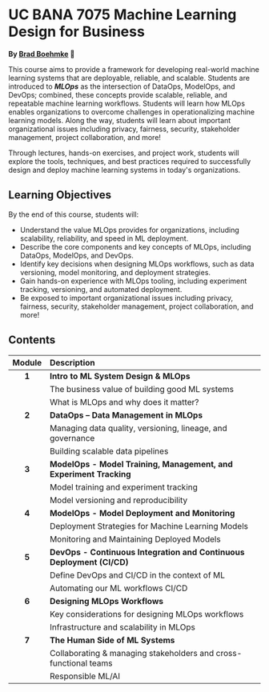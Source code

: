 UC BANA 7075 Machine Learning Design for Business
================

**By [Brad Boehmke](https://github.com/bradleyboehmke) 🚀**

This course aims to provide a framework for developing real-world machine learning systems that are deployable, reliable, and scalable.  Students are introduced to ***MLOps*** as the intersection of DataOps, ModelOps, and DevOps; combined, these concepts provide scalable, reliable, and repeatable machine learning workflows. Students will learn how MLOps enables organizations to overcome challenges in operationalizing machine learning models. Along the way, students will learn about important organizational issues including privacy, fairness, security, stakeholder management, project collaboration, and more!

Through lectures, hands-on exercises, and project work, students will explore the tools, techniques, and best practices required to successfully design and deploy machine learning systems in today's organizations.

## Learning Objectives

By the end of this course, students will:

- Understand the value MLOps provides for organizations, including scalability, reliability, and speed in ML deployment.
- Describe the core components and key concepts of MLOps, including DataOps, ModelOps, and DevOps.
- Identify key decisions when designing MLOps workflows, such as data versioning, model monitoring, and deployment strategies.
- Gain hands-on experience with MLOps tooling, including experiment tracking, versioning, and automated deployment.
- Be exposed to important organizational issues including privacy, fairness, security, stakeholder management, project collaboration, and more!

## Contents

| Module        | Description                                                           |
|:-------------:|:----------------------------------------------------------------------|
| **1**         | **Intro to ML System Design & MLOps**                                 |
|               | The business value of building good ML systems                        |
|               | What is MLOps and why does it matter?                                 |
| **2**         | **DataOps – Data Management in MLOps**                                |
|               | Managing data quality, versioning, lineage, and governance            |
|               | Building scalable data pipelines                                      |
| **3**         | **ModelOps - Model Training, Management, and Experiment Tracking**    |
|               | Model training and experiment tracking                                |
|               | Model versioning and reproducibility                                  |
| **4**         | **ModelOps - Model Deployment and Monitoring**                        |
|               | Deployment Strategies for Machine Learning Models                     |
|               | Monitoring and Maintaining Deployed Models                            |
| **5**         | **DevOps - Continuous Integration and Continuous Deployment (CI/CD)** |
|               | Define DevOps and CI/CD in the context of ML                          |
|               | Automating our ML workflows CI/CD                                     |
| **6**         | **Designing MLOps Workflows**                                         |
|               | Key considerations for designing MLOps workflows                      |
|               | Infrastructure and scalability in MLOps                               |
| **7**         | **The Human Side of ML Systems**                                      |
|               | Collaborating & managing stakeholders and cross-functional teams      |
|               | Responsible ML/AI                                                     |
